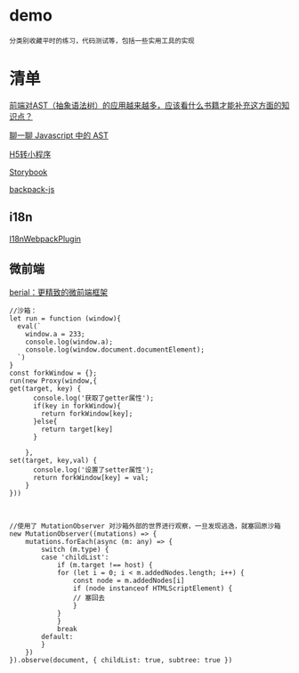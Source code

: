 # demo 

    分类别收藏平时的练习，代码测试等，包括一些实用工具的实现


# 清单
[前端对AST（抽象语法树）的应用越来越多，应该看什么书籍才能补充这方面的知识点？](https://www.zhihu.com/question/268622554/answer/384881779)

[聊一聊 Javascript 中的 AST](https://www.jianshu.com/p/32db2f258986)

[H5转小程序]()

[Storybook](https://storybook.js.org/)

[backpack-js](https://www.npmjs.com/package/backpack-js)

## i18n
[I18nWebpackPlugin](https://www.webpackjs.com/plugins/i18n-webpack-plugin/)

## 微前端
[berial：更精致的微前端框架](https://zhuanlan.zhihu.com/p/301283431)

```
//沙箱：
let run = function (window){
  eval(`
    window.a = 233;
    console.log(window.a);
    console.log(window.document.documentElement);
  `)
}
const forkWindow = {};
run(new Proxy(window,{
get(target, key) {
      console.log('获取了getter属性');
      if(key in forkWindow){
        return forkWindow[key];
      }else{
        return target[key]
      }
      
    },
set(target, key,val) {
      console.log('设置了setter属性');
      return forkWindow[key] = val;
    }
}))



//使用了 MutationObserver 对沙箱外部的世界进行观察，一旦发现逃逸，就塞回原沙箱
new MutationObserver((mutations) => {
    mutations.forEach(async (m: any) => {
        switch (m.type) {
        case 'childList':
            if (m.target !== host) {
            for (let i = 0; i < m.addedNodes.length; i++) {
                const node = m.addedNodes[i]
                if (node instanceof HTMLScriptElement) {
                // 塞回去
                }
            }
            }
            break
        default:
        }
    })
}).observe(document, { childList: true, subtree: true })
```
    

